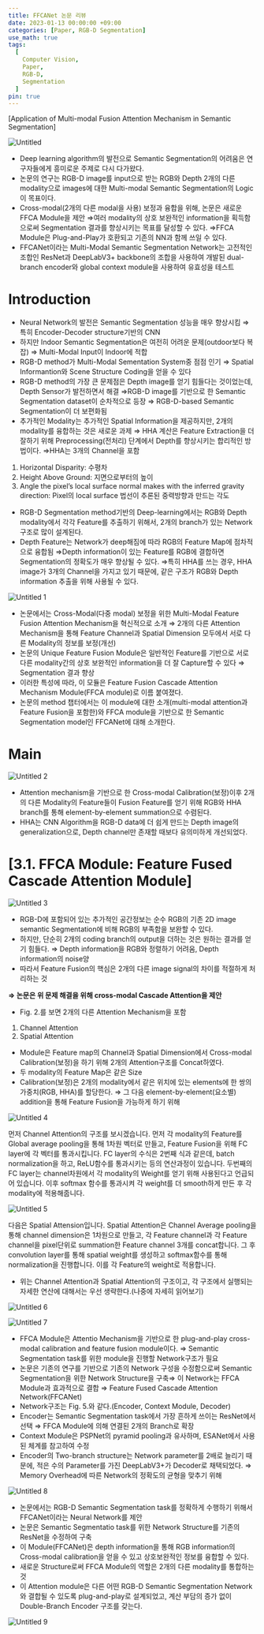 ```yaml
---
title: FFCANet 논문 리뷰
date: 2023-01-13 00:00:00 +09:00
categories: [Paper, RGB-D Segmentation]
use_math: true
tags:
  [
    Computer Vision,
    Paper,
    RGB-D,
    Segmentation
  ]
pin: true
---
```


[Application of Multi-modal Fusion Attention Mechanism in Semantic Segmentation]

![Untitled](https://github.com/gihuni99/gihuni99.github.io/assets/90080065/cad620e3-26db-4d86-84c7-325db065e6b0)

- Deep learning algorithm의 발전으로 Semantic Segmentation의 어려움은 연구자들에게 흥미로운 주제로 다시 다가왔다.
- 논문의 연구는 RGB-D image를 input으로 받는 RGB와 Depth 2개의 다른 modality으로 images에 대한 Multi-modal Semantic Segmentation의 Logic이 목표이다.
- Cross-modal(2개의 다른 modal을 사용) 보정과 융합을 위해, 논문은 새로운 FFCA Module을 제안
⇒여러 modality의 상호 보완적인 information을 획득함으로써 Segmentation 결과를 향상시키는 목표를 달성할 수 있다.
⇒FFCA Module은 Plug-and-Play가 호환되고 기존의 NN과 함께 쓰일 수 있다.
- FFCANet이라는 Multi-Modal Semantic Segmentation Network는 고전적인 조합인 ResNet과 DeepLabV3+ backbone의 조합을 사용하여 개발된 dual-branch encoder와 global context module을 사용하여 유효성을 테스트

# Introduction

- Neural Network의 발전은 Semantic Segmentation 성능을 매우 향상시킴
⇒ 특히 Encoder-Decoder structure기반의 CNN
- 하지만 Indoor Semantic Segmentation은 여전히 어려운 문제(outdoor보다 복잡)
⇒ Multi-Modal Input이 Indoor에 적합
- RGB-D method가 Multi-Modal Sementation System중 점점 인기
⇒ Spatial Informantion와 Scene Structure Coding을 얻을 수 있다
- RGB-D method의 가장 큰 문제점은 Depth image를 얻기 힘들다는 것이었는데, Depth Sensor가 발전하면서 해결
⇒RGB-D image를 기반으로 한 Semantic Segmentation dataset이 순차적으로 등장
⇒ RGB-D-based Semantic Segmentation이 더 보편화됨
- 추가적인 Modality는 추가적인 Spatial Information을 제공하지만, 2개의 modality를 융합하는 것은 새로운 과제
⇒ HHA 계산은 Feature Extraction을 더 잘하기 위해 Preprocessing(전처리) 단계에서 Depth를 향상시키는 합리적인 방법이다.
⇒HHA는 3개의 Channel을 포함
1) Horizontal Disparity: 수평차
2) Height Above Ground: 지면으로부터의 높이
3) Angle the pixel’s local surface normal makes with the inferred gravity direction:
   Pixel의 local surface 법선이 추론된 중력방향과 만드는 각도
- RGB-D Segmentation method기반의 Deep-learning에서는 RGB와 Depth modality에서 각각 Feature를 추출하기 위해서, 2개의 branch가 있는 Network구조로 많이 설계된다.
- Depth Feature는 Network가 deep해짐에 따라 RGB의 Feature Map에 점차적으로 융합됨
⇒Depth information이 있는 Feature를 RGB에 결합하면 Segmentation의 정확도가 매우 향상될 수 있다.
⇒특히  HHA를 쓰는 경우, HHA image가 3개의 Channel을 가지고 있기 때문에, 같은 구조가 RGB와 Depth information 추출을 위해 사용될 수 있다.

![Untitled 1](https://github.com/gihuni99/gihuni99.github.io/assets/90080065/d866bf96-6496-4af2-9304-f7318cf34ef2)

- 논문에서는 Cross-Modal(다중 modal) 보정을 위한 Multi-Modal Feature Fusion Attention Mechanism을 혁신적으로 소개
⇒ 2개의 다른 Attention Mechanism을 통해 Feature Channel과 Spatial Dimension 모두에서 서로 다른 Modality의 정보를 보정(개선)
- 논문의 Unique Feature Fusion Module은 일반적인 Feature를 기반으로 서로 다른 modality간의 상호 보완적인 information을 더 잘 Capture할 수 있다
⇒ Segmentation 결과 향상
- 이러한 특성에 따라, 이 모듈은  Feature Fusion Cascade Attention Mechanism Module(FFCA module)로 이름 붙여졌다.
- 논문의 method 챕터에서는 이 module에 대한 소개(multi-modal attention과 Feature Fusion을 포함한)와 FFCA module을 기반으로 한 Semantic Segmentation model인 FFCANet에 대해 소개한다.

# Main

![Untitled 2](https://github.com/gihuni99/gihuni99.github.io/assets/90080065/01d1ccf4-3911-451a-bc73-fccf8de50aa2)

- Attention mechanism을 기반으로 한 Cross-modal Calibration(보정)이후 2개의 다른 Modality의 Feature들이 Fusion Feature를 얻기 위해 RGB와 HHA branch를 통해 element-by-element summation으로 수렴된다.
- HHA는 CNN Algorithm을 RGB-D data에 더 쉽게 만드는 Depth image의 generalization으로, Depth channel만 존재할 때보다 유의미하게 개선되었다.

# [3.1. FFCA Module: Feature Fused Cascade Attention Module]

![Untitled 3](https://github.com/gihuni99/gihuni99.github.io/assets/90080065/4181ddfb-fc62-4f0a-98f3-8c958ff8dd34)

- RGB-D에 포함되어 있는 추가적인 공간정보는 순수 RGB의 기존 2D image semantic Segmentation에 비해 RGB의 부족함을 보완할 수 있다.
- 하지만, 단순히 2개의 coding branch의 output을 더하는 것은 원하는 결과를 얻기 힘들다.
⇒ Depth information을 RGB와 정렬하기 어려움, Depth information의 noise양
- 따라서 Feature Fusion의 핵심은 2개의 다른 image signal의 차이를 적절하게 처리하는 것

**⇒ 논문은 위 문제 해결을 위해 cross-modal Cascade Attention을 제안**

- Fig. 2.를 보면 2개의 다른 Attention Mechanism을 포함
1) Channel Attention
2) Spatial Attention
- Module은  Feature map의 Channel과 Spatial Dimension에서 Cross-modal Calibration(보정)을 하기 위해 2개의 Attention구조를 Concat하였다.
- 두 modality의 Feature Map은 같은 Size
- Calibration(보정)은 2개의 modality에서 같은 위치에 있는 elements에 한 쌍의 가중치(RGB, HHA)를 할당한다.
⇒ 그 다음 element-by-element(요소별) addition을 통해 Feature Fusion을 가능하게 하기 위해

![Untitled 4](https://github.com/gihuni99/gihuni99.github.io/assets/90080065/eec931ee-8bfd-49a0-b27c-3096ace4ef48)

먼저 Channel Attention의 구조를 보시겠습니다. 먼저 각 modality의 Feature를 Global average pooling을 통해 1차원 벡터로 만들고, Feature Fusion을 위해 FC layer에 각 벡터를 통과시킵니다. FC layer의 수식은 2번째 식과 같은데, batch normalization을 하고, ReLU함수를 통과시키는 등의 연산과정이 있습니다. 두번째의 FC layer는 channel차원에서 각 modality의 Weight를 얻기 위해 사용된다고 언급되어 있습니다. 이후 softmax 함수를 통과시켜 각 weight를 더 smooth하게 만든 후 각 modality에 적용해줍니다.

![Untitled 5](https://github.com/gihuni99/gihuni99.github.io/assets/90080065/14ba6d96-0044-47c3-ac89-26e8ca7bd6a0)

다음은 Spatial Attension입니다. Spatial Attention은 Channel Average pooling을 통해 channel dimension은 1차원으로 만들고, 각 Feature channel과 각 Feature channel을 pixel단위로 summation한 Feature channel 3개를 concat합니다. 그 후 convolution layer를 통해 spatial weight를 생성하고 softmax함수를 통해 normalization을 진행합니다. 이를 각 Feature의 weight로 적용합니다.

- 위는 Channel Attention과 Spatial Attention의 구조이고, 각 구조에서 실행되는 자세한 연산에 대해서는 우선 생략한다.(나중에 자세히 읽어보기)

![Untitled 6](https://github.com/gihuni99/gihuni99.github.io/assets/90080065/38a3ba47-0eef-443b-be71-670d6fc0c92b)

![Untitled 7](https://github.com/gihuni99/gihuni99.github.io/assets/90080065/839fd4ef-0133-4bb6-a533-e722655affb5)

- FFCA Module은 Attentio Mechanism을 기반으로 한 plug-and-play cross-modal calibration and feature fusion module이다.
⇒ Semantic Segmentation task를 위한 module을 진행할 Network구조가 필요
- 논문은 기존의 연구를 기반으로 기존의 Network 구성을 수정함으로써 Semantic Segmentation을 위한 Network Structure을 구축⇒ 이 Network는 FFCA Module과 효과적으로 결합
⇒ Feature Fused Cascade Attention Network(FFCANet)
- Network구조는 Fig. 5.와 같다.(Encoder, Context Module, Decoder)
- Encoder는 Semantic Segmentation task에서 가장 흔하게 쓰이는 ResNet에서 선택
⇒ FFCA Module에 의해 연결된 2개의 Branch로 확장
- Context Module은 PSPNet의 pyramid pooling과 유사하며, ESANet에서 사용된 체계를 참고하여 수정
- Encoder의 Two-branch structure는 Network parameter를 2배로 늘리기 때문에, 적은 수의 Parameter를 가진 DeepLabV3+가 Decoder로 채택되었다.
⇒ Memory Overhead에 따른 Network의 정확도의 균형을 맞추기 위해

![Untitled 8](https://github.com/gihuni99/gihuni99.github.io/assets/90080065/7dee802a-6c11-4a26-a0a6-cd60262fd162)

- 논문에서는 RGB-D Semantic Segmentation task를 정확하게 수행하기 위해서 FFCANet이라는 Neural Network를 제안
- 논문은 Semantic Segmentatio task를 위한 Network Structure를 기존의 ResNet을 수정하여 구축
- 이 Module(FFCANet)은 depth information을 통해 RGB information의 Cross-modal calibration을 얻을 수 있고 상호보완적인 정보를 융합할 수 있다.
- 새로운 Structure로써 FFCA Module의 역할은 2개의 다른 modality를 통합하는 것
- 이 Attention module은 다른 어떤 RGB-D Semantic Segmentation Network와 결합될 수 있도록 plug-and-play로 설계되었고, 계산 부담의 증가 없이 Double-Branch Encoder 구조를 갖는다.

![Untitled 9](https://github.com/gihuni99/gihuni99.github.io/assets/90080065/38e998f4-260e-4df3-af65-7b71e5186e1d)